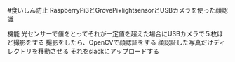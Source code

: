#食いしん防止
RaspberryPi3とGrovePi+lightsensorとUSBカメラを使った顔認識

機能
光センサーで値をとってそれが一定値を超えた場合にUSBカメラで５枚ほど撮影をする
撮影をしたら、OpenCVで顔認証をする
顔認証した写真だけディレクトリを移動させる
それをslackにアップロードする
